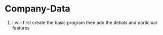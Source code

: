 # Company-Data

1. I will first create the basic program then add the detials and particluar features

